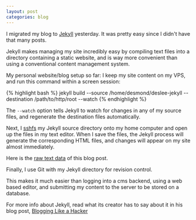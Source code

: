 ```yaml
---
layout: post
categories: blog
---
```


I migrated my blog to [Jekyll][1] yesterday. It was pretty easy since I didn't have that many posts.

Jekyll makes managing my site incredibly easy by compiling text files into a directory containing a static website, and is way more convenient than using a conventional content management system.

My personal website/blog setup so far:
I keep my site content on my VPS, and run this command within a screen session:

{% highlight bash %}
jekyll build --source /home/desmond/deslee-jekyll --destination /path/to/http/root --watch
{% endhighlight %}

The `--watch` option tells Jekyll to watch for changes in any of my source files, and regenerate the destination files automatically.

Next, I [sshfs][2] my Jekyll source directory onto my home computer and open up the files in my text editor. When I save the files, the Jekyll process will generate the corresponding HTML files, and changes will appear on my site almost immediately.

Here is the [raw text data](https://raw2.github.com/deslee/deslee-jekyll/master/_posts/2014-01-24-migrated-to-jekyll.md) of this blog post.

Finally, I use Git with my Jekyll directory for revision control.

This makes it much easier than logging into a cms backend, using a web based editor, and submitting my content to the server to be stored on a database.

For more info about Jekyll, read what its creator has to say about it in his blog post, [Blogging Like a Hacker][3]

[1]: http://jekyllrb.com/
[2]: http://fuse.sourceforge.net/sshfs.html
[3]: http://tom.preston-werner.com/2008/11/17/blogging-like-a-hacker.html